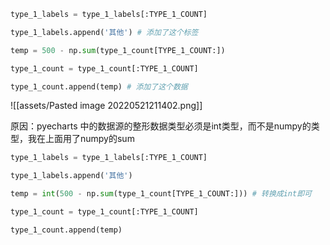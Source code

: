 

```python
type_1_labels = type_1_labels[:TYPE_1_COUNT]

type_1_labels.append('其他') # 添加了这个标签

temp = 500 - np.sum(type_1_count[TYPE_1_COUNT:])

type_1_count = type_1_count[:TYPE_1_COUNT]

type_1_count.append(temp) # 添加了这个数据
```


![[assets/Pasted image 20220521211402.png]]

原因：pyecharts 中的数据源的整形数据类型必须是int类型，而不是numpy的类型，我在上面用了numpy的sum

```python
type_1_labels = type_1_labels[:TYPE_1_COUNT]

type_1_labels.append('其他')

temp = int(500 - np.sum(type_1_count[TYPE_1_COUNT:])) # 转换成int即可

type_1_count = type_1_count[:TYPE_1_COUNT]

type_1_count.append(temp)
```

